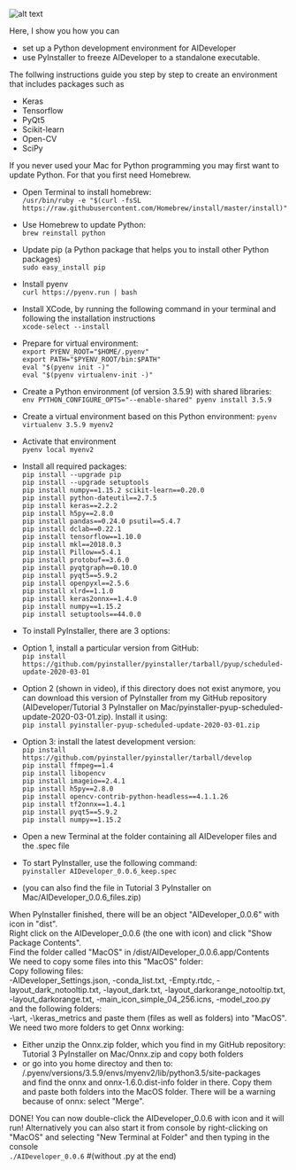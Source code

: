 ![alt text](https://github.com/maikherbig/AIDeveloper/blob/master/art/Logos_div_v05.png "Keras TensorFlow OpenCV Scikit-learn Qt PyInstaller Logos")  

Here, I show you how you can 
* set up a Python development environment for AIDeveloper
* use PyInstaller to freeze AIDeveloper to a standalone executable.  

The follwing instructions guide you step by step to create an environment that includes packages such as
* Keras  
* Tensorflow  
* PyQt5  
* Scikit-learn  
* Open-CV  
* SciPy  

If you never used your Mac for Python programming you may first want to update Python. For that you first need Homebrew.
* Open Terminal to install homebrew:  
`/usr/bin/ruby -e "$(curl -fsSL https://raw.githubusercontent.com/Homebrew/install/master/install)"`
* Use Homebrew to update Python:  
`brew reinstall python`  
* Update pip (a Python package that helps you to install other Python packages)  
`sudo easy_install pip`  
  
* Install pyenv  
`curl https://pyenv.run | bash`    

* Install XCode, by running the following command in your terminal and following the installation instructions  
`xcode-select --install`  
  
* Prepare for virtual environment:  
`export PYENV_ROOT="$HOME/.pyenv"`  
`export PATH="$PYENV_ROOT/bin:$PATH"`  
`eval "$(pyenv init -)"`  
`eval "$(pyenv virtualenv-init -)"`   
  
* Create a Python environment (of version 3.5.9) with shared libraries:  
`env PYTHON_CONFIGURE_OPTS="--enable-shared" pyenv install 3.5.9`  
* Create a virtual environment based on this Python environment: 
`pyenv virtualenv 3.5.9 myenv2`  
* Activate that environment  
`pyenv local myenv2`  
* Install all required packages:    
`pip install --upgrade pip`  
`pip install --upgrade setuptools`    
`pip install numpy==1.15.2 scikit-learn==0.20.0`  
`pip install python-dateutil==2.7.5`  
`pip install keras==2.2.2`  
`pip install h5py==2.8.0`  
`pip install pandas==0.24.0 psutil==5.4.7`  
`pip install dclab==0.22.1`  
`pip install tensorflow==1.10.0`  
`pip install mkl==2018.0.3`  
`pip install Pillow==5.4.1`  
`pip install protobuf==3.6.0`  
`pip install pyqtgraph==0.10.0`  
`pip install pyqt5==5.9.2`  
`pip install openpyxl==2.5.6`  
`pip install xlrd==1.1.0`  
`pip install keras2onnx==1.4.0`  
`pip install numpy==1.15.2`  
`pip install setuptools==44.0.0`  
  
* To install PyInstaller, there are 3 options:  
* Option 1, install a particular version from GitHub:  
`pip install https://github.com/pyinstaller/pyinstaller/tarball/pyup/scheduled-update-2020-03-01`  
* Option 2 (shown in video), if this directory does not exist anymore, you can download this version of PyInstaller from my GitHub   repository (AIDeveloper/Tutorial 3 PyInstaller on Mac/pyinstaller-pyup-scheduled-update-2020-03-01.zip). Install it using:  
`pip install pyinstaller-pyup-scheduled-update-2020-03-01.zip`  
* Option 3: install the latest development version:  
`pip install https://github.com/pyinstaller/pyinstaller/tarball/develop`  
`pip install ffmpeg==1.4`  
`pip install libopencv`  
`pip install imageio==2.4.1`  
`pip install h5py==2.8.0`  
`pip install opencv-contrib-python-headless==4.1.1.26`  
`pip install tf2onnx==1.4.1`  
`pip install pyqt5==5.9.2`  
`pip install numpy==1.15.2`  
  
* Open a new Terminal at the folder containing all AIDeveloper files and the .spec file  
* To start PyInstaller, use the following command:  
`pyinstaller AIDeveloper_0.0.6_keep.spec`  
* (you can also find the file in Tutorial 3 PyInstaller on Mac/AIDeveloper_0.0.6_files.zip)  
 

When PyInstaller finished, there will be an object "AIDeveloper_0.0.6" with icon in "dist".  
Right click on the AIDeveloper_0.0.6 (the one with icon) and click "Show Package Contents".  
Find the folder called "MacOS" in /dist/AIDeveloper_0.0.6.app/Contents  
We need to copy some files into this "MacOS" folder:  
Copy following files:  
-AIDeveloper_Settings.json, -conda_list.txt, -Empty.rtdc, -layout_dark_notooltip.txt, -layout_dark.txt, -layout_darkorange_notooltip.txt, -layout_darkorange.txt, -main_icon_simple_04_256.icns, -model_zoo.py  
and the following folders:  
-\art, -\keras_metrics 
and paste them (files as well as folders) into "MacOS".  
We need two more folders to get Onnx working:  
- Either unzip the Onnx.zip folder, which you find in my GitHub repository: Tutorial 3 PyInstaller on Mac/Onnx.zip and copy both folders  
- or go into you home directoy and then to: /.pyenv/versions/3.5.9/envs/myenv2/lib/python3.5/site-packages  
and find the onnx and onnx-1.6.0.dist-info folder in there. Copy them and paste both folders into the MacOS folder. There will be a warning because of onnx: select "Merge".  
  
DONE! You can now double-click the AIDeveloper_0.0.6 with icon and it will run! Alternatively you can also start it from console by right-clicking on "MacOS" and selecting "New Terminal at Folder" and then typing in the console    
`./AIDeveloper_0.0.6` #(without .py at the end)
